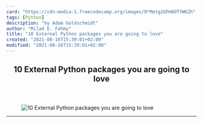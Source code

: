 ```yaml
---
card: "https://cdn-media-1.freecodecamp.org/images/0*Metg2GPm6OTYWKZh"
tags: [Python]
description: "by Adam Goldschmidt"
author: "Milad E. Fahmy"
title: "10 External Python packages you are going to love"
created: "2021-08-16T15:39:01+02:00"
modified: "2021-08-16T15:39:01+02:00"
---
```

<div class="site-wrapper">
<main id="site-main" class="site-main outer">
<div class="inner">
<article class="post-full post tag-python tag-development tag-programming tag-open-source tag-code ">
<header class="post-full-header">
<h1 class="post-full-title">10 External Python packages you are going to love</h1>
</header>
<figure class="post-full-image">
<picture>
<source media="(max-width: 700px)" sizes="1px" srcset="data:image/gif;base64,R0lGODlhAQABAIAAAAAAAP///yH5BAEAAAAALAAAAAABAAEAAAIBRAA7 1w">
<source media="(min-width: 701px)" sizes="(max-width: 800px) 400px,
(max-width: 1170px) 700px,
1400px" srcset="https://cdn-media-1.freecodecamp.org/images/0*Metg2GPm6OTYWKZh 300w,
https://cdn-media-1.freecodecamp.org/images/0*Metg2GPm6OTYWKZh 600w,
https://cdn-media-1.freecodecamp.org/images/0*Metg2GPm6OTYWKZh 1000w,
https://cdn-media-1.freecodecamp.org/images/0*Metg2GPm6OTYWKZh 2000w">
<img onerror="this.style.display='none'" src="https://cdn-media-1.freecodecamp.org/images/0*Metg2GPm6OTYWKZh" alt="10 External Python packages you are going to love">
</picture>
</figure>
<section class="post-full-content">
<div class="post-content medium-migrated-article">
</div>
<hr>
</section>
</article>
</div>
</main>
</div>
<!-- Google Tag Manager (noscript) -->
<!-- End Google Tag Manager (noscript) -->
